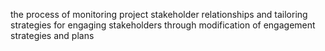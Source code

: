 the process of monitoring project stakeholder relationships and tailoring strategies 
for engaging stakeholders through modification of engagement strategies and plans
